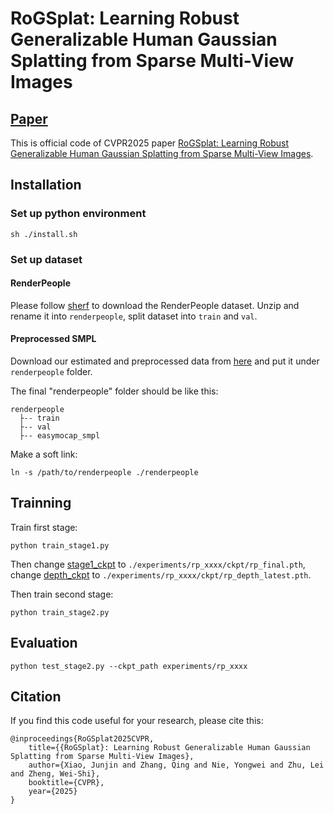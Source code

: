 # RoGSplat: Learning Robust Generalizable Human Gaussian Splatting from Sparse Multi-View Images
## [Paper](https://arxiv.org/abs/2503.14198)
This is official code of CVPR2025 paper [RoGSplat: Learning Robust Generalizable Human Gaussian Splatting from Sparse Multi-View Images](https://arxiv.org/abs/2503.14198).

## Installation

### Set up python environment

```commandline
sh ./install.sh
```

### Set up dataset
#### RenderPeople
Please follow [sherf](https://github.com/skhu101/SHERF) to download the RenderPeople dataset. Unzip and rename it into ```renderpeople```, split dataset into ```train``` and ```val```.

#### Preprocessed SMPL
Download our estimated and preprocessed data from [here](https://1drv.ms/u/c/977dca105dd7d644/EduU7vMguu5EskJzEFFnPrMBFu-bRoy0933JQE0ra3OmXQ?e=zjggTs) and put it under ```renderpeople``` folder.

The final "renderpeople" folder should be like this:
```
renderpeople
  ├-- train
  ├-- val
  ├-- easymocap_smpl
```

Make a soft link:
```commandline
ln -s /path/to/renderpeople ./renderpeople
```

## Trainning
Train first stage:
```commandline
python train_stage1.py
```
Then change [stage1_ckpt](config/config_rp.yaml#L2) to ```./experiments/rp_xxxx/ckpt/rp_final.pth```, change [depth_ckpt](config/config_rp.yaml#L4) to ```./experiments/rp_xxxx/ckpt/rp_depth_latest.pth```.

Then train second stage:
```commandline
python train_stage2.py
```

## Evaluation
```commandline
python test_stage2.py --ckpt_path experiments/rp_xxxx
```

## Citation
If you find this code useful for your research, please cite this:
```
@inproceedings{RoGSplat2025CVPR,
    title={{RoGSplat}: Learning Robust Generalizable Human Gaussian Splatting from Sparse Multi-View Images},
    author={Xiao, Junjin and Zhang, Qing and Nie, Yongwei and Zhu, Lei and Zheng, Wei-Shi},
    booktitle={CVPR},
    year={2025}
}
```
